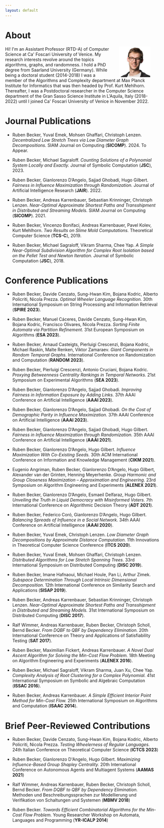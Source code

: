 ```yaml
---
layout: default
---
```


# About

<img src="figures/ruben.jpg" align="right" width="20%" hspace="30" vspace="0" alt="be balanced" />

Hi! I'm an Assistant Professor (RTD-A) of Computer Science at Ca' Foscari University of Venice. My research interests revolve around the topics algorithms, graphs, and randomness. I hold a PhD degree from Saarland University (Germany). While being a doctoral student (2014-2018) I was a member of the Algorithms and Complexity department at Max Planck Institute for Informatics that was then headed by Prof. Kurt Mehlhorn. Thereafter, I was a Postdoctoral researcher in the Computer Science department of the Gran Sasso Science Institute in L'Aquila, Italy (2018-2022) until I joined Ca' Foscari University of Venice in November 2022.


# Journal Publications

* Ruben Becker, Yuval Emek, Mohsen Ghaffari, Christoph Lenzen. *Decentralized Low Stretch Trees via Low Diameter Graph Decompositions.*
SIAM Journal on Computing (**SICOMP**). 2024. To Appear.

* Ruben Becker, Michael Sagraloff. *Counting Solutions of a Polynomial System Locally and Exactly.*
Journal of Symbolic Computation (**JSC**), 2023.

* Ruben Becker, Gianlorenzo D’Angelo, Sajjad Ghobadi, Hugo Gilbert. *Fairness in Influence Maximization through Randomization.*
Journal of Artificial Intelligence Research (**JAIR**). 2022.

* Ruben Becker, Andreas Karrenbauer, Sebastian Krinninger, Christoph Lenzen. *Near-Optimal Approximate Shortest Paths and Transshipment in Distributed and Streaming Models.*
SIAM Journal on Computing (**SICOMP**). 2021.

* Ruben Becker, Vincenzo Bonifaci, Andreas Karrenbauer, Pavel Kolev, Kurt Mehlhorn. *Two Results on Slime Mold Computations.* Theoretical Computer Science (**TCS-C**), 2019.

* Ruben Becker, Michael Sagraloff, Vikram Sharma, Chee Yap. *A Simple Near-Optimal Subdivision Algorithm for Complex Root Isolation based on the Pellet Test and Newton Iteration.* Journal of Symbolic Computation (**JSC**), 2018.


# Conference Publications

* Ruben Becker, Davide Cenzato, Sung-Hwan Kim, Bojana Kodric, Alberto Policriti, Nicola Prezza. 
*Optimal Wheeler Language Recognition.* 
30th International Symposium on String Processing and Information Retrieval (**SPIRE 2023**).

* Ruben Becker, Manuel Cáceres, Davide Cenzato, Sung-Hwan Kim, Bojana Kodric, Francisco Olivares, Nicola Prezza. 
*Sorting Finite Automata via Partition Refinement.* 
31st European Symposium on Algorithms (**ESA 2023**).

* Ruben Becker, Arnaud Casteigts, Pierluigi Crescenzi, Bojana Kodric, Michael Raskin, Malte Renken, Viktor Zamaraev. 
*Giant Components in Random Temporal Graphs.* International Conference on Randomization and Computation (**RANDOM 2023**).

* Ruben Becker, Pierluigi Crescenzi, Antonio Cruciani, Bojana Kodric. 
*Proxying Betweenness Centrality Rankings in Temporal Networks.* 
21st Symposium on Experimental Algorithms (**SEA 2023**).

* Ruben Becker, Gianlorenzo D’Angelo, Sajjad Ghobadi. *Improving Fairness in Information Exposure by Adding Links.*
37th AAAI Conference on Artificial Intelligence (**AAAI 2023**).

* Ruben Becker, Gianlorenzo D’Angelo, Sajjad Ghobadi. 
*On the Cost of Demographic Parity in Influence Maximization.*
37th AAAI Conference on Artificial Intelligence (**AAAI 2023**).

* Ruben Becker, Gianlorenzo D’Angelo, Sajjad Ghobadi, Hugo Gilbert. *Fairness in Influence Maximization through Randomization.* 35th AAAI Conference on Artificial Intelligence (**AAAI 2021**).

* Ruben Becker, Gianlorenzo D’Angelo, Hugo Gilbert. *Influence Maximization With Co-Existing Seeds.*
30th ACM International Conference on Information and Knowledge Management (**CIKM 2021**).

* Eugenio Angriman, Ruben Becker, Gianlorenzo D’Angelo, Hugo Gilbert, Alexander van der Grinten, Henning Meyerhenke. *Group Harmonic and Group Closeness Maximization – Approximation and Engineering.* 23rd Symposium on Algorithm Engineering and Experiments (**ALENEX 2021**).

* Ruben Becker, Gianlorenzo D’Angelo, Esmaeil Delfaraz, Hugo Gilbert. *Unveiling the Truth in Liquid Democracy with Misinformed Voters.* 7th International Conference on Algorithmic Decision Theory (**ADT 2021**).

* Ruben Becker, Federico Coró, Gianlorenzo D’Angelo, Hugo Gilbert. *Balancing Spreads of Influence in a Social Network.* 34th AAAI Conference on Artificial Intelligence (**AAAI 2020**).

* Ruben Becker, Yuval Emek, Christoph Lenzen. *Low Diameter Graph Decompositions by Approximate Distance Computation.* 11th Innovations in Theoretical Computer Science Conference (**ITCS 2020**).

* Ruben Becker, Yuval Emek, Mohsen Ghaffari, Christoph Lenzen. *Distributed Algorithms for Low Stretch Spanning Trees.* 33rd International Symposium on Distributed Computing (**DISC 2019**).

* Ruben Becker, Imane Hafnaoui, Michael Houle, Pan Li, Arthur Zimek. *Subspace Determination Through Local Intrinsic Dimensional Decomposition.* 12th International Conference on Similarity Search and Applications (**SISAP 2019**).

* Ruben Becker, Andreas Karrenbauer, Sebastian Krinninger, Christoph Lenzen. *Near-Optimal Approximate Shortest Paths and Transshipment in Distributed and Streaming Models.*
31st International Symposium on Distributed Computing (**DISC 2017**).

* Ralf Wimmer, Andreas Karrenbauer, Ruben Becker, Christoph Scholl, Bernd Becker. *From DQBF to QBF by Dependency Elimination.* 20th International Conference on Theory and Applications of Satisfiability Testing (**SAT 2017**).

* Ruben Becker, Maximilian Fickert, Andreas Karrenbauer. *A Novel Dual Ascent Algorithm for Solving the Min-Cost Flow Problem.* 18th Meeting on Algorithm Engineering and Experiments (**ALENEX 2016**).

* Ruben Becker, Michael Sagraloff, Vikram Sharma, Juan Xu, Chee Yap. *Complexity Analysis of Root Clustering for a Complex Polynomial.* 41st International Symposium on Symbolic and Algebraic Computation (**ISSAC 2016**).

* Ruben Becker, Andreas Karrenbauer. *A Simple Efficient Interior Point Method for Min-Cost Flow.* 25th International Symposium on Algorithms and Computation (**ISAAC 2014**).

# Brief Peer-Reviewed Contributions

* Ruben Becker, Davide Cenzato, Sung-Hwan Kim, Bojana Kodric, Alberto Policriti, Nicola Prezza.
*Testing Wheelerness of Regular Languages.* 
24th Italian Conference on Theoretical Computer Science (**ICTCS 2023**)

* Ruben Becker, Gianlorenzo D'Angelo, Hugo Gilbert.
*Maximizing Influence-Based Group Shapley Centrality.* 
20th International Conference on Autonomous Agents and Multiagent Systems (**AAMAS 2021**)

* Ralf Wimmer, Andreas Karrenbauer, Ruben Becker, Christoph Scholl, Bernd Becker.
*From DQBF to QBF by Dependency Elimination.* 
Methoden und Beschreibungssprachen zur Modellierung und Verifikation von Schaltungen und Systemen (**MBMV 2018**)

* Ruben Becker.
*Towards Efficient Combinatorial Algorithms for the Min-Cost Flow Problem.* 
Young Researcher Workshop on Automata, Languages and Programming (**YR-ICALP 2014**)
